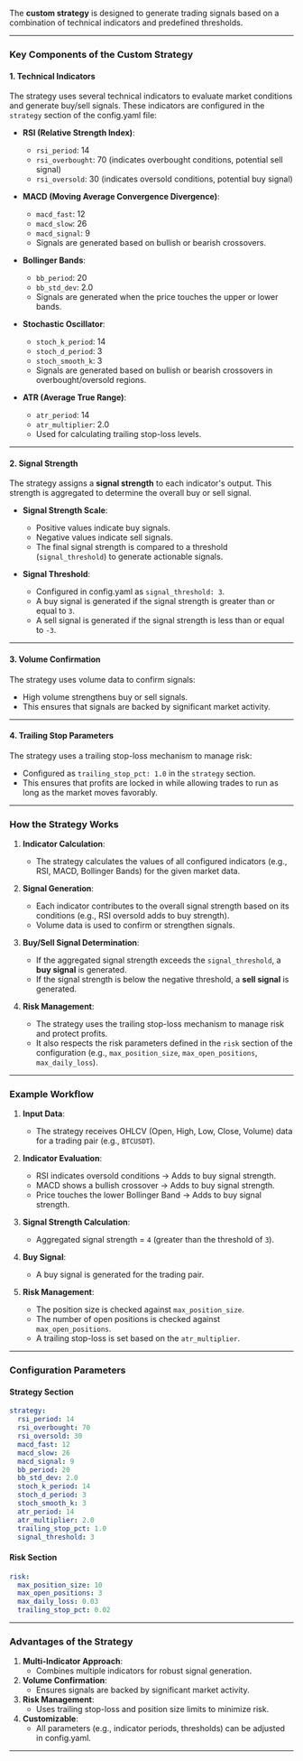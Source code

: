 The **custom strategy** is designed to generate trading signals based on a combination of technical indicators and predefined thresholds. 

---

### **Key Components of the Custom Strategy**

#### 1. **Technical Indicators**
The strategy uses several technical indicators to evaluate market conditions and generate buy/sell signals. These indicators are configured in the `strategy` section of the config.yaml file:

- **RSI (Relative Strength Index)**:
  - `rsi_period`: 14
  - `rsi_overbought`: 70 (indicates overbought conditions, potential sell signal)
  - `rsi_oversold`: 30 (indicates oversold conditions, potential buy signal)

- **MACD (Moving Average Convergence Divergence)**:
  - `macd_fast`: 12
  - `macd_slow`: 26
  - `macd_signal`: 9
  - Signals are generated based on bullish or bearish crossovers.

- **Bollinger Bands**:
  - `bb_period`: 20
  - `bb_std_dev`: 2.0
  - Signals are generated when the price touches the upper or lower bands.

- **Stochastic Oscillator**:
  - `stoch_k_period`: 14
  - `stoch_d_period`: 3
  - `stoch_smooth_k`: 3
  - Signals are generated based on bullish or bearish crossovers in overbought/oversold regions.

- **ATR (Average True Range)**:
  - `atr_period`: 14
  - `atr_multiplier`: 2.0
  - Used for calculating trailing stop-loss levels.

---

#### 2. **Signal Strength**
The strategy assigns a **signal strength** to each indicator's output. This strength is aggregated to determine the overall buy or sell signal.

- **Signal Strength Scale**:
  - Positive values indicate buy signals.
  - Negative values indicate sell signals.
  - The final signal strength is compared to a threshold (`signal_threshold`) to generate actionable signals.

- **Signal Threshold**:
  - Configured in config.yaml as `signal_threshold: 3`.
  - A buy signal is generated if the signal strength is greater than or equal to `3`.
  - A sell signal is generated if the signal strength is less than or equal to `-3`.

---

#### 3. **Volume Confirmation**
The strategy uses volume data to confirm signals:
- High volume strengthens buy or sell signals.
- This ensures that signals are backed by significant market activity.

---

#### 4. **Trailing Stop Parameters**
The strategy uses a trailing stop-loss mechanism to manage risk:
- Configured as `trailing_stop_pct: 1.0` in the `strategy` section.
- This ensures that profits are locked in while allowing trades to run as long as the market moves favorably.

---

### **How the Strategy Works**

1. **Indicator Calculation**:
   - The strategy calculates the values of all configured indicators (e.g., RSI, MACD, Bollinger Bands) for the given market data.

2. **Signal Generation**:
   - Each indicator contributes to the overall signal strength based on its conditions (e.g., RSI oversold adds to buy strength).
   - Volume data is used to confirm or strengthen signals.

3. **Buy/Sell Signal Determination**:
   - If the aggregated signal strength exceeds the `signal_threshold`, a **buy signal** is generated.
   - If the signal strength is below the negative threshold, a **sell signal** is generated.

4. **Risk Management**:
   - The strategy uses the trailing stop-loss mechanism to manage risk and protect profits.
   - It also respects the risk parameters defined in the `risk` section of the configuration (e.g., `max_position_size`, `max_open_positions`, `max_daily_loss`).

---

### **Example Workflow**

1. **Input Data**:
   - The strategy receives OHLCV (Open, High, Low, Close, Volume) data for a trading pair (e.g., `BTCUSDT`).

2. **Indicator Evaluation**:
   - RSI indicates oversold conditions → Adds to buy signal strength.
   - MACD shows a bullish crossover → Adds to buy signal strength.
   - Price touches the lower Bollinger Band → Adds to buy signal strength.

3. **Signal Strength Calculation**:
   - Aggregated signal strength = `4` (greater than the threshold of `3`).

4. **Buy Signal**:
   - A buy signal is generated for the trading pair.

5. **Risk Management**:
   - The position size is checked against `max_position_size`.
   - The number of open positions is checked against `max_open_positions`.
   - A trailing stop-loss is set based on the `atr_multiplier`.

---

### **Configuration Parameters**

#### **Strategy Section**
```yaml
strategy: 
  rsi_period: 14
  rsi_overbought: 70
  rsi_oversold: 30
  macd_fast: 12
  macd_slow: 26
  macd_signal: 9
  bb_period: 20
  bb_std_dev: 2.0
  stoch_k_period: 14
  stoch_d_period: 3
  stoch_smooth_k: 3
  atr_period: 14
  atr_multiplier: 2.0
  trailing_stop_pct: 1.0
  signal_threshold: 3
```

#### **Risk Section**
```yaml
risk:
  max_position_size: 10
  max_open_positions: 3
  max_daily_loss: 0.03
  trailing_stop_pct: 0.02
```

---

### **Advantages of the Strategy**
1. **Multi-Indicator Approach**:
   - Combines multiple indicators for robust signal generation.
2. **Volume Confirmation**:
   - Ensures signals are backed by significant market activity.
3. **Risk Management**:
   - Uses trailing stop-loss and position size limits to minimize risk.
4. **Customizable**:
   - All parameters (e.g., indicator periods, thresholds) can be adjusted in config.yaml.

---